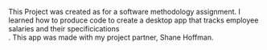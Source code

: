 This Project was created as for a software methodology assignment. I learned how to produce code to create a desktop app that tracks employee salaries and their specificications\
. This app was made with my project partner, Shane Hoffman.
